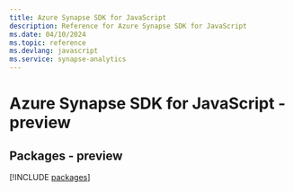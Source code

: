 ```yaml
---
title: Azure Synapse SDK for JavaScript
description: Reference for Azure Synapse SDK for JavaScript
ms.date: 04/10/2024
ms.topic: reference
ms.devlang: javascript
ms.service: synapse-analytics
---
```

# Azure Synapse SDK for JavaScript - preview
## Packages - preview
[!INCLUDE [packages](synapse-index.md)]
